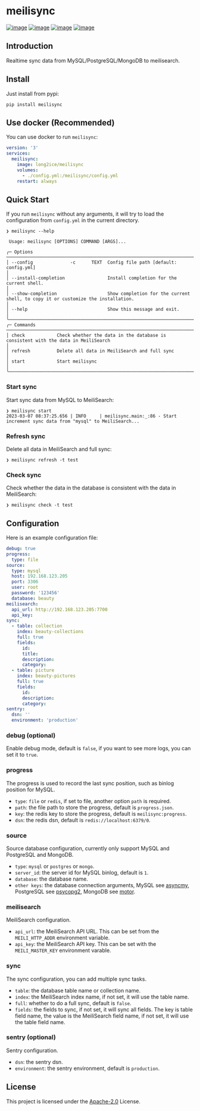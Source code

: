 # meilisync

[![image](https://img.shields.io/pypi/v/meilisync.svg?style=flat)](https://pypi.python.org/pypi/meilisync)
[![image](https://img.shields.io/github/license/meilisync/meilisync)](https://github.com/meilisync/meilisync)
[![image](https://github.com/meilisync/meilisync/workflows/pypi/badge.svg)](https://github.com/meilisync/meilisync/actions?query=workflow:pypi)
[![image](https://github.com/meilisync/meilisync/workflows/ci/badge.svg)](https://github.com/meilisync/meilisync/actions?query=workflow:ci)

## Introduction

Realtime sync data from MySQL/PostgreSQL/MongoDB to meilisearch.

## Install

Just install from pypi:

```shell
pip install meilisync
```

## Use docker (Recommended)

You can use docker to run `meilisync`:

```yaml
version: '3'
services:
  meilisync:
    image: long2ice/meilisync
    volumes:
      - ./config.yml:/meilisync/config.yml
    restart: always
```

## Quick Start

If you run `meilisync` without any arguments, it will try to load the configuration from `config.yml` in the current
directory.

```shell
❯ meilisync --help
                                                                                                                                                                                      
 Usage: meilisync [OPTIONS] COMMAND [ARGS]...                                                                                                                                         
                                                                                                                                                                                      
╭─ Options ──────────────────────────────────────────────────────────────────────────────────────────────────────────────────────────────────────────────────────────────────────────╮
│ --config              -c      TEXT  Config file path [default: config.yml]                                                                                                         │
│ --install-completion                Install completion for the current shell.                                                                                                      │
│ --show-completion                   Show completion for the current shell, to copy it or customize the installation.                                                               │
│ --help                              Show this message and exit.                                                                                                                    │
╰────────────────────────────────────────────────────────────────────────────────────────────────────────────────────────────────────────────────────────────────────────────────────╯
╭─ Commands ─────────────────────────────────────────────────────────────────────────────────────────────────────────────────────────────────────────────────────────────────────────╮
│ check            Check whether the data in the database is consistent with the data in MeiliSearch                                                                                 │
│ refresh          Delete all data in MeiliSearch and full sync                                                                                                                      │
│ start            Start meilisync                                                                                                                                                   │
╰────────────────────────────────────────────────────────────────────────────────────────────────────────────────────────────────────────────────────────────────────────────────────╯
```

### Start sync

Start sync data from MySQL to MeiliSearch:

```shell
❯ meilisync start
2023-03-07 08:37:25.656 | INFO     | meilisync.main:_:86 - Start increment sync data from "mysql" to MeiliSearch...
```

### Refresh sync

Delete all data in MeiliSearch and full sync:

```shell
❯ meilisync refresh -t test
```

### Check sync

Check whether the data in the database is consistent with the data in MeiliSearch:

```shell
❯ meilisync check -t test

```

## Configuration

Here is an example configuration file:

```yaml
debug: true
progress:
  type: file
source:
  type: mysql
  host: 192.168.123.205
  port: 3306
  user: root
  password: '123456'
  database: beauty
meilisearch:
  api_url: http://192.168.123.205:7700
  api_key:
sync:
  - table: collection
    index: beauty-collections
    full: true
    fields:
      id:
      title:
      description:
      category:
  - table: picture
    index: beauty-pictures
    full: true
    fields:
      id:
      description:
      category:
sentry:
  dsn: ''
  environment: 'production'
```

### debug (optional)

Enable debug mode, default is `false`, if you want to see more logs, you can set it to `true`.

### progress

The progress is used to record the last sync position, such as binlog position for MySQL.

- `type`: `file` or `redis`, if set to file, another option `path` is required.
- `path`: the file path to store the progress, default is `progress.json`.
- `key`: the redis key to store the progress, default is `meilisync:progress`.
- `dsn`: the redis dsn, default is `redis://localhost:6379/0`.

### source

Source database configuration, currently only support MySQL and PostgreSQL and MongoDB.

- `type`: `mysql` or `postgres` or `mongo`.
- `server_id`: the server id for MySQL binlog, default is `1`.
- `database`: the database name.
- `other keys`: the database connection arguments, MySQL see [asyncmy](https://github.com/long2ice/asyncmy), PostgreSQL
  see [psycopg2](https://www.psycopg.org/docs/usage.html), MongoDB see [motor](https://motor.readthedocs.io/en/stable/).

### meilisearch

MeiliSearch configuration.

- `api_url`: the MeiliSearch API URL. This can be set from the `MEILI_HTTP_ADDR` environment variable.
- `api_key`: the MeiliSearch API key. This can be set with the `MEILI_MASTER_KEY` environment varable.

### sync

The sync configuration, you can add multiple sync tasks.

- `table`: the database table name or collection name.
- `index`: the MeiliSearch index name, if not set, it will use the table name.
- `full`: whether to do a full sync, default is `false`.
- `fields`: the fields to sync, if not set, it will sync all fields. The key is table field name, the value is the
  MeiliSearch field name, if not set, it will use the table field name.

### sentry (optional)

Sentry configuration.

- `dsn`: the sentry dsn.
- `environment`: the sentry environment, default is `production`.

## License

This project is licensed under the
[Apache-2.0](https://github.com/meilisync/meilisync/blob/main/LICENSE) License.
